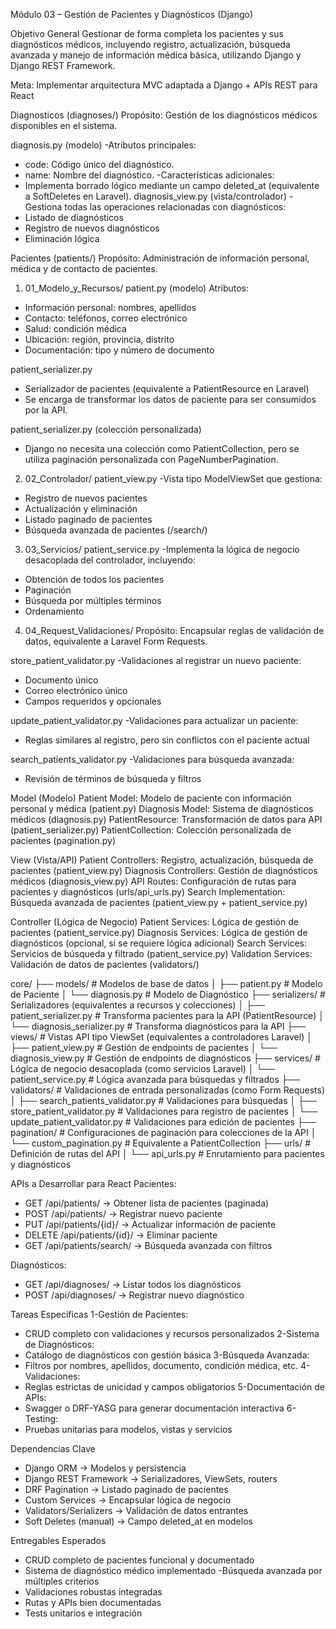 Módulo 03 – Gestión de Pacientes y Diagnósticos (Django)

Objetivo General
Gestionar de forma completa los pacientes y sus diagnósticos médicos, incluyendo registro, actualización, búsqueda avanzada y manejo de información médica básica, utilizando Django y Django REST Framework.

Meta: Implementar arquitectura MVC adaptada a Django + APIs REST para React

Diagnosticos (diagnoses/)
Propósito: Gestión de los diagnósticos médicos disponibles en el sistema.

diagnosis.py (modelo)
-Atributos principales:
- code: Código único del diagnóstico.
- name: Nombre del diagnóstico.
-Características adicionales:
- Implementa borrado lógico mediante un campo deleted_at (equivalente a SoftDeletes en Laravel).
diagnosis_view.py (vista/controlador)
-Gestiona todas las operaciones relacionadas con diagnósticos:
- Listado de diagnósticos
- Registro de nuevos diagnósticos
- Eliminación lógica

Pacientes (patients/)
Propósito: Administración de información personal, médica y de contacto de pacientes.

1. 01_Modelo_y_Recursos/
patient.py (modelo)
Atributos:

- Información personal: nombres, apellidos
- Contacto: teléfonos, correo electrónico
- Salud: condición médica
- Ubicación: región, provincia, distrito
- Documentación: tipo y número de documento

patient_serializer.py
- Serializador de pacientes (equivalente a PatientResource en Laravel)
- Se encarga de transformar los datos de paciente para ser consumidos por la API.

patient_serializer.py (colección personalizada)
- Django no necesita una colección como PatientCollection, pero se utiliza paginación personalizada con PageNumberPagination.

2. 02_Controlador/
patient_view.py
-Vista tipo ModelViewSet que gestiona:

- Registro de nuevos pacientes
- Actualización y eliminación
- Listado paginado de pacientes
- Búsqueda avanzada de pacientes (/search/)

3. 03_Servicios/
patient_service.py
-Implementa la lógica de negocio desacoplada del controlador, incluyendo:
- Obtención de todos los pacientes
- Paginación
- Búsqueda por múltiples términos
- Ordenamiento

4. 04_Request_Validaciones/
Propósito: Encapsular reglas de validación de datos, equivalente a Laravel Form Requests.

store_patient_validator.py
-Validaciones al registrar un nuevo paciente:

- Documento único
- Correo electrónico único
- Campos requeridos y opcionales

update_patient_validator.py
-Validaciones para actualizar un paciente:
- Reglas similares al registro, pero sin conflictos con el paciente actual

search_patients_validator.py
-Validaciones para búsqueda avanzada:
- Revisión de términos de búsqueda y filtros


Model (Modelo)
Patient Model: Modelo de paciente con información personal y médica (patient.py)
Diagnosis Model: Sistema de diagnósticos médicos (diagnosis.py)
PatientResource: Transformación de datos para API (patient_serializer.py)
PatientCollection: Colección personalizada de pacientes (pagination.py)

View (Vista/API)
Patient Controllers: Registro, actualización, búsqueda de pacientes (patient_view.py)
Diagnosis Controllers: Gestión de diagnósticos médicos (diagnosis_view.py)
API Routes: Configuración de rutas para pacientes y diagnósticos (urls/api_urls.py)
Search Implementation: Búsqueda avanzada de pacientes (patient_view.py + patient_service.py)

Controller (Lógica de Negocio)
Patient Services: Lógica de gestión de pacientes (patient_service.py)
Diagnosis Services: Lógica de gestión de diagnósticos (opcional, si se requiere lógica adicional)
Search Services: Servicios de búsqueda y filtrado (patient_service.py)
Validation Services: Validación de datos de pacientes (validators/)

core/
├── models/                              # Modelos de base de datos
│   ├── patient.py                       # Modelo de Paciente
│   └── diagnosis.py                     # Modelo de Diagnóstico
├── serializers/                         # Serializadores (equivalentes a recursos y colecciones)
│   ├── patient_serializer.py            # Transforma pacientes para la API (PatientResource)
│   └── diagnosis_serializer.py          # Transforma diagnósticos para la API
├── views/                               # Vistas API tipo ViewSet (equivalentes a controladores Laravel)
│   ├── patient_view.py                  # Gestión de endpoints de pacientes
│   └── diagnosis_view.py                # Gestión de endpoints de diagnósticos
├── services/                            # Lógica de negocio desacoplada (como servicios Laravel)
│   └── patient_service.py               # Lógica avanzada para búsquedas y filtrados
├── validators/                          # Validaciones de entrada personalizadas (como Form Requests)
│   ├── search_patients_validator.py     # Validaciones para búsquedas
│   ├── store_patient_validator.py       # Validaciones para registro de pacientes
│   └── update_patient_validator.py      # Validaciones para edición de pacientes
├── pagination/                          # Configuraciones de paginación para colecciones de la API
│   └── custom_pagination.py             # Equivalente a PatientCollection
├── urls/                                # Definición de rutas del API
│   └── api_urls.py                      # Enrutamiento para pacientes y diagnósticos

APIs a Desarrollar para React
Pacientes:
- GET /api/patients/ → Obtener lista de pacientes (paginada)
- POST /api/patients/ → Registrar nuevo paciente
- PUT /api/patients/{id}/ → Actualizar información de paciente
- DELETE /api/patients/{id}/ → Eliminar paciente
- GET /api/patients/search/ → Búsqueda avanzada con filtros

 Diagnósticos:
- GET /api/diagnoses/ → Listar todos los diagnósticos
- POST /api/diagnoses/ → Registrar nuevo diagnóstico

Tareas Específicas
1-Gestión de Pacientes:
- CRUD completo con validaciones y recursos personalizados
2-Sistema de Diagnósticos:
- Catálogo de diagnósticos con gestión básica
3-Búsqueda Avanzada:
- Filtros por nombres, apellidos, documento, condición médica, etc.
4-Validaciones:
- Reglas estrictas de unicidad y campos obligatorios
5-Documentación de APIs:
- Swagger o DRF-YASG para generar documentación interactiva
6-Testing:
- Pruebas unitarias para modelos, vistas y servicios

 Dependencias Clave
- Django ORM → Modelos y persistencia
- Django REST Framework → Serializadores, ViewSets, routers
- DRF Pagination → Listado paginado de pacientes
- Custom Services → Encapsular lógica de negocio
- Validators/Serializers → Validación de datos entrantes
- Soft Deletes (manual) → Campo deleted_at en modelos

Entregables Esperados
- CRUD completo de pacientes funcional y documentado
- Sistema de diagnóstico médico implementado
 -Búsqueda avanzada por múltiples criterios
- Validaciones robustas integradas
- Rutas y APIs bien documentadas
- Tests unitarios e integración
